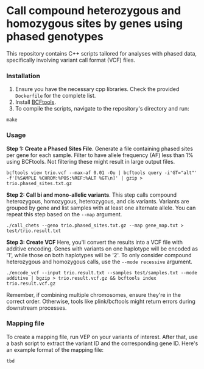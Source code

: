 # Call compound heterozygous and homozygous sites by genes using phased genotypes
This repository contains C++ scripts tailored for analyses with phased data, specifically involving variant call format (VCF) files.

### Installation
1. Ensure you have the necessary cpp libraries. Check the provided `Dockerfile` for the complete list.
2. Install [BCFtools](https://samtools.github.io/bcftools/howtos/install.html).
3. To compile the scripts, navigate to the repository's directory and run:
```
make
```

### Usage

**Step 1: Create a Phased Sites File**. 
Generate a file containing phased sites per gene for each sample. Filter to have allele frequency (AF) less than 1% using BCFtools. Not filtering these might result in large output files.

```
bcftools view trio.vcf --max-af 0.01 -Ou | bcftools query -i'GT="alt"' -f'[%SAMPLE %CHROM:%POS:%REF:%ALT %GT\n]' | gzip > trio.phased_sites.txt.gz
```


**Step 2: Call bi and mono-allelic variants**. 
This step calls compound heterozygous, homozygous, heterozygous, and cis variants. Variants are grouped by gene and list samples with at least one alternate allele. You can repeat this step based on the `--map` argument.

```
./call_chets --geno trio.phased_sites.txt.gz --map gene_map.txt > test/trio.result.txt
```

**Step 3: Create VCF**
Here, you'll convert the results into a VCF file with additive encoding. Genes with variants on one haplotype will be encoded as '1', while those on both haplotypes will be '2'. To only consider compound heterozygous and homozygous calls, use the `--mode recessive` argument.
```
./encode_vcf --input trio.result.txt --samples test/samples.txt --mode additive | bgzip > trio.result.vcf.gz && bcftools index trio.result.vcf.gz
```
Remember, if combining multiple chromosomes, ensure they're in the correct order. Otherwise, tools like plink/bcftools might return errors during downstream processes.


### Mapping file
To create a mapping file, run VEP on your variants of interest. After that, use a bash script to extract the variant ID and the corresponding gene ID. Here's an example format of the mapping file:
```
tbd
```





